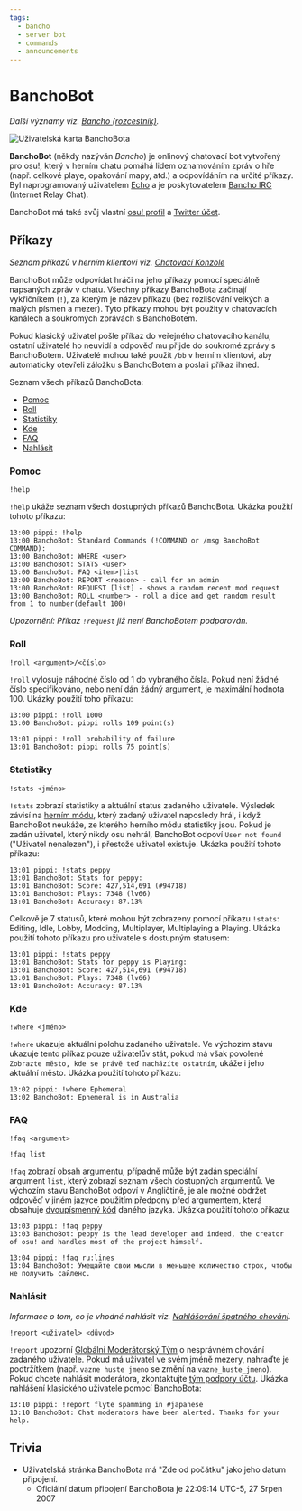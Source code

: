 ```yaml
---
tags:
  - bancho
  - server bot
  - commands
  - announcements
---
```


# BanchoBot

*Další významy viz. [Bancho (rozcestník)](/wiki/Disambiguation/Bancho).*

![Uživatelská karta BanchoBota](img/BanchoBot.jpg "Uživatelská karta BanchoBota")

**BanchoBot** (někdy nazýván *Bancho*) je onlinový chatovací bot vytvořený pro osu!, který v herním chatu pomáhá lidem oznamováním zpráv o hře (např. celkové playe, opakování mapy, atd.) a odpovídáním na určité příkazy. Byl naprogramovaný uživatelem [Echo](https://osu.ppy.sh/users/431) a je poskytovatelem [Bancho IRC](/wiki/Community/Internet_Relay_Chat) (Internet Relay Chat).

BanchoBot má také svůj vlastní [osu! profil](https://osu.ppy.sh/users/3) a [Twitter účet](https://twitter.com/banchoboat).

## Příkazy

*Seznam příkazů v herním klientovi viz. [Chatovací Konzole](/wiki/Client/Interface/Chat_console#commands-list)*

BanchoBot může odpovídat hráči na jeho příkazy pomocí speciálně napsaných zpráv v chatu. Všechny příkazy BanchoBota začínají vykřičníkem (`!`), za kterým je název příkazu (bez rozlišování velkých a malých písmen a mezer). Tyto příkazy mohou být použity v chatovacích kanálech a soukromých zprávách s BanchoBotem.

Pokud klasický uživatel pošle příkaz do veřejného chatovacího kanálu, ostatní uživatelé ho neuvidí a odpověď mu přijde do soukromé zprávy s BanchoBotem. Uživatelé mohou také použít `/bb` v herním klientovi, aby automaticky otevřeli záložku s BanchoBotem a poslali příkaz ihned.

Seznam všech příkazů BanchoBota:

- [Pomoc](#help)
- [Roll](#roll)
- [Statistiky](#stats)
- [Kde](#where)
- [FAQ](#faq)
- [Nahlásit](#report)

### Pomoc

```
!help
```

`!help` ukáže seznam všech dostupných příkazů BanchoBota. Ukázka použití tohoto příkazu:

```
13:00 pippi: !help
13:00 BanchoBot: Standard Commands (!COMMAND or /msg BanchoBot COMMAND):
13:00 BanchoBot: WHERE <user>
13:00 BanchoBot: STATS <user>
13:00 BanchoBot: FAQ <item>|list
13:00 BanchoBot: REPORT <reason> - call for an admin
13:00 BanchoBot: REQUEST [list] - shows a random recent mod request
13:00 BanchoBot: ROLL <number> - roll a dice and get random result from 1 to number(default 100)
```
*Upozornění: Příkaz `!request` již není BanchoBotem podporován.*

### Roll

```
!roll <argument>/<číslo>
```

`!roll` vylosuje náhodné číslo od 1 do vybraného čísla. Pokud není žádné číslo specifikováno, nebo není dán žádný argument, je maximální hodnota 100. Ukázky použití toho příkazu:

```
13:00 pippi: !roll 1000
13:00 BanchoBot: pippi rolls 109 point(s)
```

```
13:01 pippi: !roll probability of failure
13:01 BanchoBot: pippi rolls 75 point(s)
```

### Statistiky

```
!stats <jméno>
```

`!stats` zobrazí statistiky a aktuální status zadaného uživatele. Výsledek závisí na [herním módu](/wiki/Game_mode), který zadaný uživatel naposledy hrál, i když BanchoBot neukáže, ze kterého herního módu statistiky jsou. Pokud je zadán uživatel, který nikdy osu nehrál, BanchoBot odpoví `User not found` ("Uživatel nenalezen"), i přestože uživatel existuje. Ukázka použití tohoto příkazu:

```
13:01 pippi: !stats peppy
13:01 BanchoBot: Stats for peppy:
13:01 BanchoBot: Score: 427,514,691 (#94718)
13:01 BanchoBot: Plays: 7348 (lv66)
13:01 BanchoBot: Accuracy: 87.13%
```

Celkově je 7 statusů, které mohou být zobrazeny pomocí příkazu `!stats`: Editing, Idle, Lobby, Modding, Multiplayer, Multiplaying a Playing. Ukázka použití tohoto příkazu pro uživatele s dostupným statusem:

```
13:01 pippi: !stats peppy
13:01 BanchoBot: Stats for peppy is Playing:
13:01 BanchoBot: Score: 427,514,691 (#94718)
13:01 BanchoBot: Plays: 7348 (lv66)
13:01 BanchoBot: Accuracy: 87.13%
```

### Kde

```
!where <jméno>
```

`!where` ukazuje aktuální polohu zadaného uživatele. Ve výchozím stavu ukazuje tento příkaz pouze uživatelův stát, pokud má však povolené `Zobrazte město, kde se právě teď nacházíte ostatním`, ukáže i jeho aktuální město. Ukázka použití tohoto příkazu:

```
13:02 pippi: !where Ephemeral
13:02 BanchoBot: Ephemeral is in Australia
```

### FAQ

```
!faq <argument>
```

```
!faq list
```

`!faq` zobrazí obsah argumentu, případně může být zadán speciální argument `list`, který zobrazí seznam všech dostupných argumentů. Ve výchozím stavu BanchoBot odpoví v Angličtině, je ale možné obdržet odpověď v jiném jazyce použitím předpony před argumentem, která obsahuje [dvoupísmenný kód](/wiki/Article_styling_criteria/Formatting#locales) daného jazyka. Ukázka použití tohoto příkazu:

```
13:03 pippi: !faq peppy
13:03 BanchoBot: peppy is the lead developer and indeed, the creator of osu! and handles most of the project himself.
```

```
13:04 pippi: !faq ru:lines
13:04 BanchoBot: Умещайте свои мысли в меньшее количество строк, чтобы не получить сайленс.
```

### Nahlásit

*Informace o tom, co je vhodné nahlásit viz. [Nahlášování špatného chování](/wiki/Reporting_bad_behaviour).*

```
!report <uživatel> <důvod>
```

`!report` upozorní [Globální Moderátorský Tým](/wiki/People/The_Team/Global_Moderation_Team) o nesprávném chování zadaného uživatele. Pokud má uživatel ve svém jméně mezery, nahraďte je podtržítkem (např. `vazne huste jmeno` se změní na `vazne_huste_jmeno`). Pokud chcete nahlásit moderátora, zkontaktujte [tým podpory účtu](/wiki/People/The_Team/Account_support_team#support@ppy.sh). Ukázka nahlášení klasického uživatele pomocí BanchoBota:

```
13:10 pippi: !report flyte spamming in #japanese
13:10 BanchoBot: Chat moderators have been alerted. Thanks for your help.
```

## Trivia

- Uživatelská stránka BanchoBota má "Zde od počátku" jako jeho datum připojení.
  - Oficiální datum připojení BanchoBota je 22:09:14 UTC-5, 27 Srpen 2007